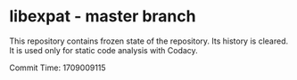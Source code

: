 # libexpat - master branch

This repository contains frozen state of the repository.
Its history is cleared. It is used only for static code
analysis with Codacy.

Commit Time: 1709009115